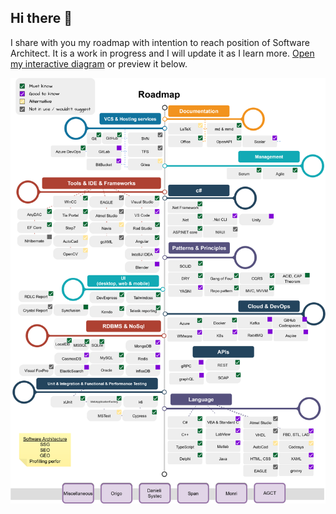 ## Hi there 👋

I share with you my roadmap with intention to reach position of Software Architect. 
It is a work in progress and I will update it as I learn more.
[Open my interactive diagram](https://viewer.diagrams.net/?tags=%7B%7D&lightbox=1&highlight=0000ff&edit=_blank&layers=1&nav=1&title=RoadMap.drawio&dark=auto#Uhttps%3A%2F%2Fraw.githubusercontent.com%2FPaolaBiondi%2FPaolaBiondi%2Fmain%2FRoadMap.drawio) or preview it below.

![My diagram](RoadMap.drawio.svg)



<!--
**PaolaBiondi/PaolaBiondi** is a ✨ _special_ ✨ repository because its `README.md` (this file) appears on your GitHub profile.

Here are some ideas to get you started:

- 🔭 I’m currently working on ...
- 🌱 I’m currently learning ...
- 👯 I’m looking to collaborate on ...
- 🤔 I’m looking for help with ...
- 💬 Ask me about ...
- 📫 How to reach me: ...
- 😄 Pronouns: ...
- ⚡ Fun fact: ...
-->
